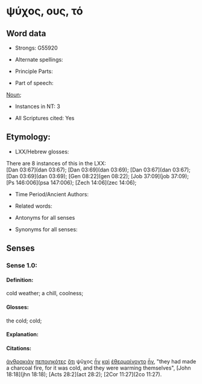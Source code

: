 # ψύχος, ους, τό

<!-- Status: S2=NeedsFinalCheck -->
<!-- Lexica used for edits:  FFM, LN, A-S -->
<!-- The BDAG electronic resource I am using is missing this Greek word  -->

## Word data

* Strongs: G55920

* Alternate spellings:

* Principle Parts: 

* Part of speech: 

[Noun](http://ugg.readthedocs.io/en/latest/noun.html); 

* Instances in NT: 3

* All Scriptures cited: Yes

## Etymology: 

* LXX/Hebrew glosses: 

There are 8 instances of this in the LXX:   
[Dan 03:67](dan 03:67); [Dan 03:69](dan 03:69); [Dan 03:67](dan 03:67); [Dan 03:69](dan 03:69); [Gen 08:22](gen 08:22); 
[Job 37:09](job 37:09); [Ps 146:006](psa 147:006); [Zech 14:06](zec 14:06); 

* Time Period/Ancient Authors: 

* Related words: 

* Antonyms for all senses

* Synonyms for all senses: 

## Senses 

### Sense 1.0: 

#### Definition: 

cold weather; a chill, coolness;  

#### Glosses: 

the cold; cold; 

#### Explanation: 

#### Citations: 

[ἀνθρακιὰν](../G04390/01.md) [πεποιηκότες](../G41600/01.md) [ὅτι](../G37540/01.md) ψῦχος [ἦν](../G99999/01.md) [καὶ](../G25320/01.md) [ἐθερμαίνοντο](../G23280/01.md) [ἦν](../G99999/01.md), "they had made a charcoal fire, for it was cold, and they were warming themselves", [John 18:18](jhn 18:18);  [Acts 28:2](act 28:2);  [2Cor 11:27](2co 11:27). 
